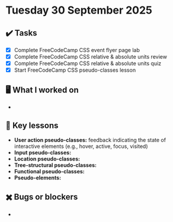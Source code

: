 # Tuesday 30 September 2025

## ✔️ Tasks

- [x] Complete FreeCodeCamp CSS event flyer page lab
- [x] Complete FreeCodeCamp CSS relative & absolute units review
- [x] Complete FreeCodeCamp CSS relative & absolute units quiz
- [x] Start FreeCodeCamp CSS pseudo-classes lesson

## 🖥️ What I worked on

- 

## 📓 Key lessons

- **User action pseudo-classes:** feedback indicating the state of interactive elements (e.g., hover, active, focus, visited)
- **Input pseudo-classes:** 
- **Location pseudo-classes:** 
- **Tree-structural pseudo-classes:** 
- **Functional pseudo-classes:** 
- **Pseudo-elements:** 

## ✖️ Bugs or blockers

- 

